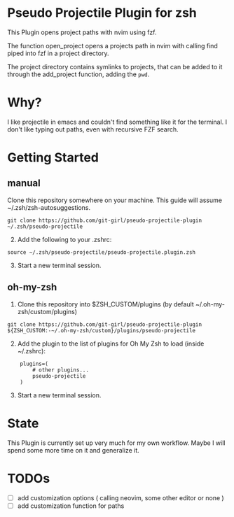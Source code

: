 # Pseudo Projectile Plugin for zsh 

This Plugin opens project paths with nvim using fzf. 

The function open_project opens a projects path in nvim with calling find piped into fzf in a project directory. 

The project directory contains symlinks to projects, that can be added to it through the add_project function, adding the `pwd`. 

# Why? 

I like projectile in emacs and couldn't find something like it for the terminal. 
I don't like typing out paths, even with recursive FZF search. 


# Getting Started

## manual 

Clone this repository somewhere on your machine. This guide will assume ~/.zsh/zsh-autosuggestions.

`git clone https://github.com/git-girl/pseudo-projectile-plugin ~/.zsh/pseudo-projectile`

2. Add the following to your .zshrc:

`source ~/.zsh/pseudo-projectile/pseudo-projectile.plugin.zsh` 

3. Start a new terminal session.


## oh-my-zsh 

1. Clone this repository into $ZSH_CUSTOM/plugins (by default ~/.oh-my-zsh/custom/plugins)

`git clone https://github.com/git-girl/pseudo-projectile-plugin ${ZSH_CUSTOM:-~/.oh-my-zsh/custom}/plugins/pseudo-projectile`

2. Add the plugin to the list of plugins for Oh My Zsh to load (inside ~/.zshrc):

```
    plugins=( 
        # other plugins...
        pseudo-projectile
    )
```

3. Start a new terminal session.


# State 

This Plugin is currently set up very much for my own workflow. 
Maybe I will spend some more time on it and generalize it. 

# TODOs 

- [ ] add customization options ( calling neovim, some other editor or none ) 
- [ ] add customization function for paths
